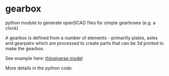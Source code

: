 # gearbox
python module to generate openSCAD files for simple gearboxes (e.g. a clock)

A gearbox is defined from a number of elements - primarlily plates, axles and gearpairs which are processed to 
create parts that can be 3d printed to make the gearbox.

See example here: [thingiverse model](https://www.thingiverse.com/thing:3806445)

More details in the python code.
